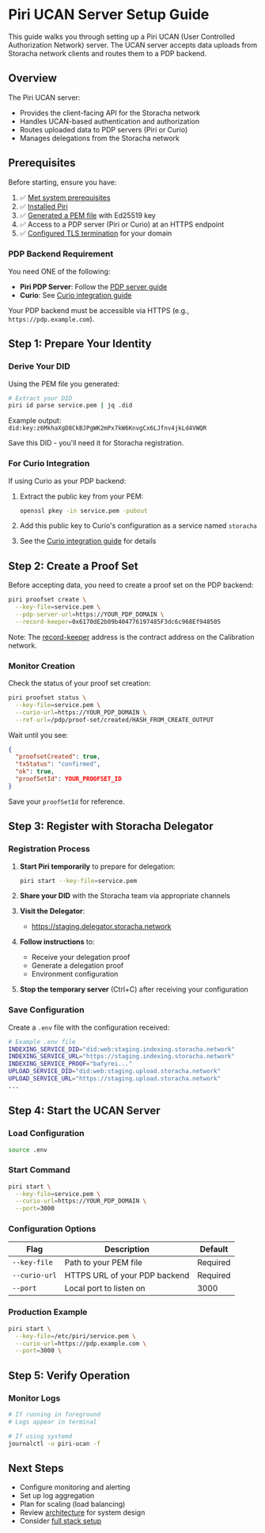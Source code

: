 # Piri UCAN Server Setup Guide

This guide walks you through setting up a Piri UCAN (User Controlled Authorization Network) server. 
The UCAN server accepts data uploads from Storacha network clients and routes them to a PDP backend.

## Overview

The Piri UCAN server:
- Provides the client-facing API for the Storacha network
- Handles UCAN-based authentication and authorization
- Routes uploaded data to PDP servers (Piri or Curio)
- Manages delegations from the Storacha network

## Prerequisites

Before starting, ensure you have:

1. ✅ [Met system prerequisites](../common/prerequisites.md)
2. ✅ [Installed Piri](../common/piri-installation.md)
3. ✅ [Generated a PEM file](../common/key-generation) with Ed25519 key
4. ✅ Access to a PDP server (Piri or Curio) at an HTTPS endpoint
5. ✅ [Configured TLS termination](../common/tls-termination.md) for your domain

### PDP Backend Requirement

You need ONE of the following:
- **Piri PDP Server**: Follow the [PDP server guide](./pdp-server-piri.md)
- **Curio**: See [Curio integration guide](../integrations/piri-with-curio.md)

Your PDP backend must be accessible via HTTPS (e.g., `https://pdp.example.com`).

## Step 1: Prepare Your Identity

### Derive Your DID

Using the PEM file you generated:

```bash
# Extract your DID
piri id parse service.pem | jq .did
```

Example output: `did:key:z6MkhaXgD8CkBJPgWK2mPx7kW6KnvgCx6LJfnv4jkLd4VWQR`

Save this DID - you'll need it for Storacha registration.

### For Curio Integration

If using Curio as your PDP backend:

1. Extract the public key from your PEM:
   ```bash
   openssl pkey -in service.pem -pubout
   ```

2. Add this public key to Curio's configuration as a service named `storacha`
3. See the [Curio integration guide](../integrations/piri-with-curio.md) for details

## Step 2: Create a Proof Set

Before accepting data, you need to create a proof set on the PDP backend:

```bash
piri proofset create \
  --key-file=service.pem \
  --pdp-server-url=https://YOUR_PDP_DOMAIN \
  --record-keeper=0x6170dE2b09b404776197485F3dc6c968Ef948505
```

Note: The [record-keeper](https://github.com/FilOzone/pdp/?tab=readme-ov-file#contracts) address is the contract address on the Calibration network.

### Monitor Creation

Check the status of your proof set creation:

```bash
piri proofset status \
  --key-file=service.pem \
  --curio-url=https://YOUR_PDP_DOMAIN \
  --ref-url=/pdp/proof-set/created/HASH_FROM_CREATE_OUTPUT
```

Wait until you see:
```json
{
  "proofsetCreated": true,
  "txStatus": "confirmed",
  "ok": true,
  "proofSetId": YOUR_PROOFSET_ID
}
```

Save your `proofSetId` for reference.

## Step 3: Register with Storacha Delegator

### Registration Process

1. **Start Piri temporarily** to prepare for delegation:
   ```bash
   piri start --key-file=service.pem
   ```

2. **Share your DID** with the Storacha team via appropriate channels

3. **Visit the Delegator**:
   - https://staging.delegator.storacha.network

4. **Follow instructions** to:
   - Receive your delegation proof
   - Generate a delegation proof
   - Environment configuration

5. **Stop the temporary server** (Ctrl+C) after receiving your configuration

### Save Configuration

Create a `.env` file with the configuration received:

```bash
# Example .env file
INDEXING_SERVICE_DID="did:web:staging.indexing.storacha.network"
INDEXING_SERVICE_URL="https://staging.indexing.storacha.network"
INDEXING_SERVICE_PROOF="bafyrei..."
UPLOAD_SERVICE_DID="did:web:staging.upload.storacha.network"
UPLOAD_SERVICE_URL="https://staging.upload.storacha.network"
...
```

## Step 4: Start the UCAN Server

### Load Configuration

```bash
source .env
```

### Start Command

```bash
piri start \
  --key-file=service.pem \
  --curio-url=https://YOUR_PDP_DOMAIN \
  --port=3000
```

### Configuration Options

| Flag | Description | Default |
|------|-------------|---------|
| `--key-file` | Path to your PEM file | Required |
| `--curio-url` | HTTPS URL of your PDP backend | Required |
| `--port` | Local port to listen on | 3000 |

### Production Example

```bash
piri start \
  --key-file=/etc/piri/service.pem \
  --curio-url=https://pdp.example.com \
  --port=3000 \
```

## Step 5: Verify Operation

### Monitor Logs

```bash
# If running in foreground
# Logs appear in terminal

# If using systemd
journalctl -u piri-ucan -f
```

## Next Steps

- Configure monitoring and alerting
- Set up log aggregation
- Plan for scaling (load balancing)
- Review [architecture](../architecture.md) for system design
- Consider [full stack setup](../integrations/full-stack-setup.md)